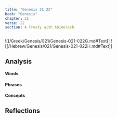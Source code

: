 ```yaml
---
title: "Genesis 21:22"
book: "Genesis"
chapter: 21
verse: 22
section: A Treaty with Abimelech
---
```

![[/Greek/Genesis/021/Genesis-021-022G.md#Text]]
![[/Hebrew/Genesis/021/Genesis-021-022H.md#Text]]

## Analysis

#### Words

#### Phrases

#### Concepts

## Reflections
